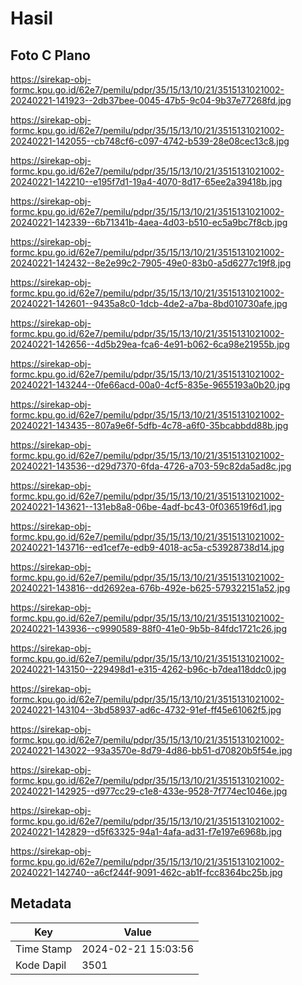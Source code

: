 # Hasil

## Foto C Plano

https://sirekap-obj-formc.kpu.go.id/62e7/pemilu/pdpr/35/15/13/10/21/3515131021002-20240221-141923--2db37bee-0045-47b5-9c04-9b37e77268fd.jpg

https://sirekap-obj-formc.kpu.go.id/62e7/pemilu/pdpr/35/15/13/10/21/3515131021002-20240221-142055--cb748cf6-c097-4742-b539-28e08cec13c8.jpg

https://sirekap-obj-formc.kpu.go.id/62e7/pemilu/pdpr/35/15/13/10/21/3515131021002-20240221-142210--e195f7d1-19a4-4070-8d17-65ee2a39418b.jpg

https://sirekap-obj-formc.kpu.go.id/62e7/pemilu/pdpr/35/15/13/10/21/3515131021002-20240221-142339--6b71341b-4aea-4d03-b510-ec5a9bc7f8cb.jpg

https://sirekap-obj-formc.kpu.go.id/62e7/pemilu/pdpr/35/15/13/10/21/3515131021002-20240221-142432--8e2e99c2-7905-49e0-83b0-a5d6277c19f8.jpg

https://sirekap-obj-formc.kpu.go.id/62e7/pemilu/pdpr/35/15/13/10/21/3515131021002-20240221-142601--9435a8c0-1dcb-4de2-a7ba-8bd010730afe.jpg

https://sirekap-obj-formc.kpu.go.id/62e7/pemilu/pdpr/35/15/13/10/21/3515131021002-20240221-142656--4d5b29ea-fca6-4e91-b062-6ca98e21955b.jpg

https://sirekap-obj-formc.kpu.go.id/62e7/pemilu/pdpr/35/15/13/10/21/3515131021002-20240221-143244--0fe66acd-00a0-4cf5-835e-9655193a0b20.jpg

https://sirekap-obj-formc.kpu.go.id/62e7/pemilu/pdpr/35/15/13/10/21/3515131021002-20240221-143435--807a9e6f-5dfb-4c78-a6f0-35bcabbdd88b.jpg

https://sirekap-obj-formc.kpu.go.id/62e7/pemilu/pdpr/35/15/13/10/21/3515131021002-20240221-143536--d29d7370-6fda-4726-a703-59c82da5ad8c.jpg

https://sirekap-obj-formc.kpu.go.id/62e7/pemilu/pdpr/35/15/13/10/21/3515131021002-20240221-143621--131eb8a8-06be-4adf-bc43-0f036519f6d1.jpg

https://sirekap-obj-formc.kpu.go.id/62e7/pemilu/pdpr/35/15/13/10/21/3515131021002-20240221-143716--ed1cef7e-edb9-4018-ac5a-c53928738d14.jpg

https://sirekap-obj-formc.kpu.go.id/62e7/pemilu/pdpr/35/15/13/10/21/3515131021002-20240221-143816--dd2692ea-676b-492e-b625-579322151a52.jpg

https://sirekap-obj-formc.kpu.go.id/62e7/pemilu/pdpr/35/15/13/10/21/3515131021002-20240221-143936--c9990589-88f0-41e0-9b5b-84fdc1721c26.jpg

https://sirekap-obj-formc.kpu.go.id/62e7/pemilu/pdpr/35/15/13/10/21/3515131021002-20240221-143150--229498d1-e315-4262-b96c-b7dea118ddc0.jpg

https://sirekap-obj-formc.kpu.go.id/62e7/pemilu/pdpr/35/15/13/10/21/3515131021002-20240221-143104--3bd58937-ad6c-4732-91ef-ff45e61062f5.jpg

https://sirekap-obj-formc.kpu.go.id/62e7/pemilu/pdpr/35/15/13/10/21/3515131021002-20240221-143022--93a3570e-8d79-4d86-bb51-d70820b5f54e.jpg

https://sirekap-obj-formc.kpu.go.id/62e7/pemilu/pdpr/35/15/13/10/21/3515131021002-20240221-142925--d977cc29-c1e8-433e-9528-7f774ec1046e.jpg

https://sirekap-obj-formc.kpu.go.id/62e7/pemilu/pdpr/35/15/13/10/21/3515131021002-20240221-142829--d5f63325-94a1-4afa-ad31-f7e197e6968b.jpg

https://sirekap-obj-formc.kpu.go.id/62e7/pemilu/pdpr/35/15/13/10/21/3515131021002-20240221-142740--a6cf244f-9091-462c-ab1f-fcc8364bc25b.jpg


## Metadata

| Key        | Value               |
| ---------- | ------------------- |
| Time Stamp | 2024-02-21 15:03:56 |
| Kode Dapil | 3501                |



